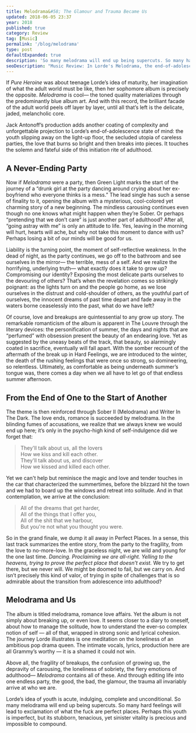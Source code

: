 ```yaml
---
title: Melodrama&#58; The Glamour and Trauma Became Us
updated: 2018-06-05 23:37
year: 2018
published: true
category: Review
tag: [Music]
permalink: '/blog/melodrama'
type: post
defaultExpanded: true
description: 'So many melodrama will end up being supercuts. So many hard feelings will lead to exclamation of what the fuck are perfect places. Perhaps this youth is imperfect, but its stubborn, tenacious, yet sinister vitality is precious and impossible to compound.'
seoDescription: "Music Review: In Lorde's Melodrama, the end-of-adolescence feels like an ongoing party. It reminds us that while this youth is imperfect, its stubborn, tenacious, yet sinister vitality is precious and impossible to compound."
---
```


If _Pure Heroine_ was about teenage Lorde’s idea of maturity, her imagination of what the adult world must be like, then her sophomore album is precisely the opposite. _Melodrama_ is cool— the toned quality materializes through the predominantly blue album art. And with this record, the brilliant facade of the adult world peels off layer by layer, until all that’s left is the delicate, jaded, melancholic core.

Jack Antonoff’s production adds another coating of complexity and unforgettable projection to Lorde’s end-of-adolescence state of mind: the youth slipping away on the light-up floor, the secluded utopia of careless parties, the love that burns so bright and then breaks into pieces. It touches the solemn and fateful side of this initiation rite of adulthood.

## A Never-Ending Party

Now if _Melodrama_ were a party, then Green Light marks the start of the journey of a “drunk girl at the party dancing around crying about her ex-boyfriend who everyone thinks is a mess.” The lead single has such a sense of finality to it, opening the album with a mysterious, cool-colored yet charming story of a new beginning. The mindless carousing continues even though no one knows what might happen when they’re Sober. Or perhaps “pretending that we don’t care” is just another part of adulthood? After all, “going astray with me” is only an attitude to life. Yes, leaving in the morning will hurt, hearts will ache, but why not take this moment to dance with us? Perhaps losing a bit of our minds will be good for us.

Liability is the turning point, the moment of self-reflective weakness. In the dead of night, as the party continues, we go off to the bathroom and see ourselves in the mirror— the terrible, mess of a self. And we realize the horrifying, underlying truth— what exactly does it take to grow up? Compromising our identity? Exposing the most delicate parts ourselves to the devouring of others? That’s when the revelation comes so strikingly poignant: as the lights turn on and the people go home, as we lose ourselves in the distrust and cold-shoulder of others, as the youthful part of ourselves, the innocent dreams of past time depart and fade away in the waters borne ceaselessly into the past, what do we have left?

Of course, love and breakups are quintessential to any grow up story. The remarkable romanticism of the album is apparent in The Louvre through the literary devices: the personification of summer, the days and nights that are “perfumed” with obsession present the beauty of an endearing love. Yet as suggested by the uneasy beats of the track, that beauty, so alarmingly coated in sacrifice, eventually will fall apart. With the somber recount of the aftermath of the break up in Hard Feelings, we are introduced to the winter, the death of the rushing feelings that were once so strong, so domineering, so relentless. Ultimately, as comfortable as being underneath summer’s tongue was, there comes a day when we all have to let go of that endless summer afternoon.

## From the End of One to the Start of Another

The theme is then reinforced through Sober II (Melodrama) and Writer In The Dark. The love ends, romance is succeeded by melodrama. In the blinding fumes of accusations, we realize that we always knew we would end up here; it’s only in the psycho-high kind of self-indulgence did we forget that:

> They'll talk about us, all the lovers  
> How we kiss and kill each other.  
> They'll talk about us, and discover  
> How we kissed and killed each other.

Yet we can't help but reminisce the magic and love and tender touches in the car that characterized the summertimes, before the blizzard hit the town and we had to board up the windows and retreat into solitude. And in that contemplation, we arrive at the conclusion:

> All of the dreams that get harder,  
> All of the things that I offer you,  
> All of the shit that we harbour,  
> But you're not what you thought you were.

So in the grand finale, we dump it all away in Perfect Places. In a sense, this last track summarizes the entire story, from the party to the fragility, from the love to no-more-love. In the graceless night, we are wild and young for the one last time. _Dancing. Proclaiming we are all-right. Yelling to the heavens, trying to prove the perfect place that doesn’t exist._ We try to get there, but we never will. We might be doomed to fail, but we carry on. And isn’t precisely this kind of valor, of trying in spite of challenges that is so admirable about the transition from adolescence into adulthood?

## Melodrama and Us

The album is titled melodrama, romance love affairs. Yet the album is not simply about breaking up, or even love. It seems closer to a diary to oneself, about how to manage the solitude, how to understand the ever-so complex notion of self — all of that, wrapped in strong sonic and lyrical cohesion. The journey Lorde illustrates is one meditation on the loneliness of an ambitious pop drama queen. The intimate vocals, lyrics, production here are all Grammy’s worthy — it is a shamed it could not win.

Above all, the fragility of breakups, the confusion of growing up, the depravity of carousing, the loneliness of sobriety, the fiery emotions of adulthood— _Melodrama_ contains all of these. And through editing life into one endless party, the good, the bad, the glamour, the trauma all invariably arrive at who we are.

Lorde’s idea of youth is acute, indulging, complete and unconditional. So many melodrama will end up being supercuts. So many hard feelings will lead to exclamation of what the fuck are perfect places. Perhaps this youth is imperfect, but its stubborn, tenacious, yet sinister vitality is precious and impossible to compound.
